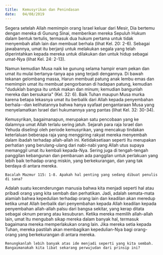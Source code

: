 ```yaml
---
title:  Kemusyrikan dan Penindasan
date:   04/08/2019
---
```


Segera setelah Allah memimpin orang Israel keluar dari Mesir, Dia bertemu dengan mereka di Gunung Sinai, memberikan mereka Sepuluh Hukum dalam bentuk tertulis, termasuk dua hukum pertama untuk tidak menyembah allah lain dan membuat berhala (lihat Kel. 20: 2-6). Sebagai jawabannya, umat itu berjanji untuk melakukan segala yang telah diperintahkan kepada mereka untuk dilakukan dan untuk hidup sebagai umat-Nya (lihat Kel. 24: 2-13).

Namun kemudian Musa naik ke gunung selama hampir enam pekan dan umat itu mulai bertanya-tanya apa yang terjadi dengannya. Di bawah tekanan gelombang massa, Harun membuat patung anak lembu emas dan memimpin umat itu membuat pengorbanan di hadapan patung, kemudian "duduklah bangsa itu untuk makan dan minum; kemudian bangunlah mereka dan bersukaria" (Kel. 32: 6). Baik Tuhan maupun Musa murka karena betapa lekasnya umat itu berbalik dari Allah kepada penyembahan berhala--dan kelihatannya bahwa hanya syafaat pengantaraan Musa yang menyelamatkan Israel dari hukumannya yang pantas (lihat Kel. 32: 30-34).

Kemusyrikan, bagaimanapun, merupakan satu pencobaan yang ke dalamnya umat Allah terlalu sering jatuh. Sejarah para raja Israel dan Yehuda diselingi oleh periode kemusyrikan, yang mencakup tindakan keterlaluan beberapa raja yang menggiring rakyat mereka menyembah dalam ibadah terhadap allah-allah ini. Ketidaksetiaan seperti Itu merupakan perhatian yang berulang-ulang dari nabi-nabi yang Allah utus supaya memanggil umat itu kembali kepada-Nya. Sering juga di tengah-tengah panggilan kebangunan dan pembaruan ada panggilan untuk perlakuan yang lebih baik terhadap orang miskin, yang berkekurangan, dan yang tak berdaya di antara mereka.

`Bacalah Mazmur 115: 1-8. Apakah hal penting yang sedang dibuat penulis di sana?`

Adalah suatu kecenderungan manusia bahwa kita menjadi seperti hal atau pribadi orang yang kita sembah dan perhatikan. Jadi, adalah semata-mata alamiah bahwa kepedulian terhadap orang lain dan keadilan akan meredup ketika umat Allah berbalik dari penyembahan kepada Allah keadilan kepada penyembahan allah-allah palsu dari bangsa sekitar, yang kerap ditata sebagai oknum perang atau kesuburan. Ketika mereka memilih allah-allah lain, umat Itu mengubah sikap mereka dalam banyak hal, termasuk bagaimana mereka memperlakukan orang lain. Jika mereka setia kepada Tuhan, mereka pastilah akan membagikan kepedulian-Nya bagi orang-orang yang berkekurangan di antara mereka.

`Renungkanlah lebih banyak atas ide menjadi seperti yang kita sembah. Bangaimanakah kita libat sekarang perwujudan dari prinsip ini?`